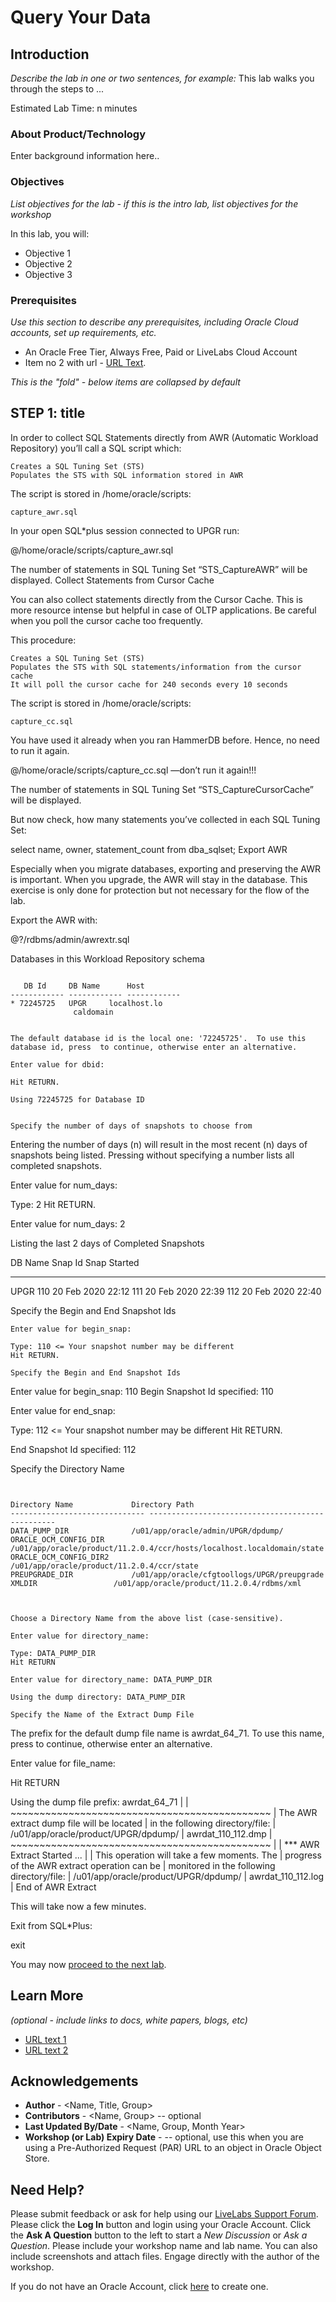 # Query Your Data

## Introduction

*Describe the lab in one or two sentences, for example:* This lab walks you through the steps to ...

Estimated Lab Time: n minutes

### About Product/Technology
Enter background information here..

### Objectives

*List objectives for the lab - if this is the intro lab, list objectives for the workshop*

In this lab, you will:
* Objective 1
* Objective 2
* Objective 3

### Prerequisites

*Use this section to describe any prerequisites, including Oracle Cloud accounts, set up requirements, etc.*

* An Oracle Free Tier, Always Free, Paid or LiveLabs Cloud Account
* Item no 2 with url - [URL Text](https://www.oracle.com).

*This is the "fold" - below items are collapsed by default*

## **STEP 1**: title

In order to collect SQL Statements directly from AWR (Automatic Workload Repository) you’ll call a SQL script which:

    Creates a SQL Tuning Set (STS)
    Populates the STS with SQL information stored in AWR

The script is stored in /home/oracle/scripts:

    capture_awr.sql

In your open SQL*plus session connected to UPGR run:

@/home/oracle/scripts/capture_awr.sql

The number of statements in SQL Tuning Set “STS_CaptureAWR” will be displayed.
Collect Statements from Cursor Cache

You can also collect statements directly from the Cursor Cache. This is more resource intense but helpful in case of OLTP applications. Be careful when you poll the cursor cache too frequently.

This procedure:

    Creates a SQL Tuning Set (STS)
    Populates the STS with SQL statements/information from the cursor cache
    It will poll the cursor cache for 240 seconds every 10 seconds

The script is stored in /home/oracle/scripts:

    capture_cc.sql

You have used it already when you ran HammerDB before.
Hence, no need to run it again.

@/home/oracle/scripts/capture_cc.sql —don’t run it again!!!

The number of statements in SQL Tuning Set “STS_CaptureCursorCache” will be displayed.

But now check, how many statements you’ve collected in each SQL Tuning Set:

select name, owner, statement_count from dba_sqlset;
Export AWR

Especially when you migrate databases, exporting and preserving the AWR is important. When you upgrade, the AWR will stay in the database. This exercise is only done for protection but not necessary for the flow of the lab.

Export the AWR with:

@?/rdbms/admin/awrextr.sql

Databases in this Workload Repository schema
~~~~~~~~~~~~~~~~~~~~~~~~~~~~~~~~~~~~~~~~~~~~

   DB Id     DB Name	  Host
------------ ------------ ------------
* 72245725   UPGR	  localhost.lo
			  caldomain


The default database id is the local one: '72245725'.  To use this
database id, press  to continue, otherwise enter an alternative.

Enter value for dbid:

Hit RETURN.

Using 72245725 for Database ID


Specify the number of days of snapshots to choose from
~~~~~~~~~~~~~~~~~~~~~~~~~~~~~~~~~~~~~~~~~~~~~~~~~~~~~~
Entering the number of days (n) will result in the most recent
(n) days of snapshots being listed.  Pressing  without
specifying a number lists all completed snapshots.


Enter value for num_days:

Type: 2
Hit RETURN.

Enter value for num_days: 2

Listing the last 2 days of Completed Snapshots

DB Name        Snap Id	  Snap Started
------------ --------- ------------------
UPGR		   110 20 Feb 2020 22:12
		   111 20 Feb 2020 22:39
		   112 20 Feb 2020 22:40


Specify the Begin and End Snapshot Ids
~~~~~~~~~~~~~~~~~~~~~~~~~~~~~~~~~~~~~~
Enter value for begin_snap:

Type: 110 <= Your snapshot number may be different
Hit RETURN.

Specify the Begin and End Snapshot Ids
~~~~~~~~~~~~~~~~~~~~~~~~~~~~~~~~~~~~~~
Enter value for begin_snap: 110
Begin Snapshot Id specified: 110

Enter value for end_snap:

Type: 112 <= Your snapshot number may be different
Hit RETURN.

End   Snapshot Id specified: 112


Specify the Directory Name
~~~~~~~~~~~~~~~~~~~~~~~~~~


Directory Name		       Directory Path
------------------------------ -------------------------------------------------
DATA_PUMP_DIR		       /u01/app/oracle/admin/UPGR/dpdump/
ORACLE_OCM_CONFIG_DIR	       /u01/app/oracle/product/11.2.0.4/ccr/hosts/localhost.localdomain/state
ORACLE_OCM_CONFIG_DIR2	       /u01/app/oracle/product/11.2.0.4/ccr/state
PREUPGRADE_DIR		       /u01/app/oracle/cfgtoollogs/UPGR/preupgrade
XMLDIR			       /u01/app/oracle/product/11.2.0.4/rdbms/xml



Choose a Directory Name from the above list (case-sensitive).

Enter value for directory_name:

Type: DATA_PUMP_DIR
Hit RETURN

Enter value for directory_name: DATA_PUMP_DIR

Using the dump directory: DATA_PUMP_DIR

Specify the Name of the Extract Dump File
~~~~~~~~~~~~~~~~~~~~~~~~~~~~~~~~~~~~~~~~~
The prefix for the default dump file name is awrdat_64_71.
To use this name, press  to continue, otherwise enter
an alternative.

Enter value for file_name:

Hit RETURN

Using the dump file prefix: awrdat_64_71
|
| ~~~~~~~~~~~~~~~~~~~~~~~~~~~~~~~~~~~~~~~~~~~~~
|  The AWR extract dump file will be located
|  in the following directory/file:
|   /u01/app/oracle/product/UPGR/dpdump/
|   awrdat_110_112.dmp
| ~~~~~~~~~~~~~~~~~~~~~~~~~~~~~~~~~~~~~~~~~~~~~
|
|  *** AWR Extract Started ...
|
|  This operation will take a few moments. The
|  progress of the AWR extract operation can be
|  monitored in the following directory/file:
|   /u01/app/oracle/product/UPGR/dpdump/
|   awrdat_110_112.log 
| End of AWR Extract

This will take now a few minutes.

Exit from SQL*Plus:

exit

You may now [proceed to the next lab](#next).

## Learn More

*(optional - include links to docs, white papers, blogs, etc)*

* [URL text 1](http://docs.oracle.com)
* [URL text 2](http://docs.oracle.com)

## Acknowledgements
* **Author** - <Name, Title, Group>
* **Contributors** -  <Name, Group> -- optional
* **Last Updated By/Date** - <Name, Group, Month Year>
* **Workshop (or Lab) Expiry Date** - <Month Year> -- optional, use this when you are using a Pre-Authorized Request (PAR) URL to an object in Oracle Object Store.

## Need Help?
Please submit feedback or ask for help using our [LiveLabs Support Forum](https://community.oracle.com/tech/developers/categories/livelabsdiscussions). Please click the **Log In** button and login using your Oracle Account. Click the **Ask A Question** button to the left to start a *New Discussion* or *Ask a Question*.  Please include your workshop name and lab name.  You can also include screenshots and attach files.  Engage directly with the author of the workshop.

If you do not have an Oracle Account, click [here](https://profile.oracle.com/myprofile/account/create-account.jspx) to create one.
